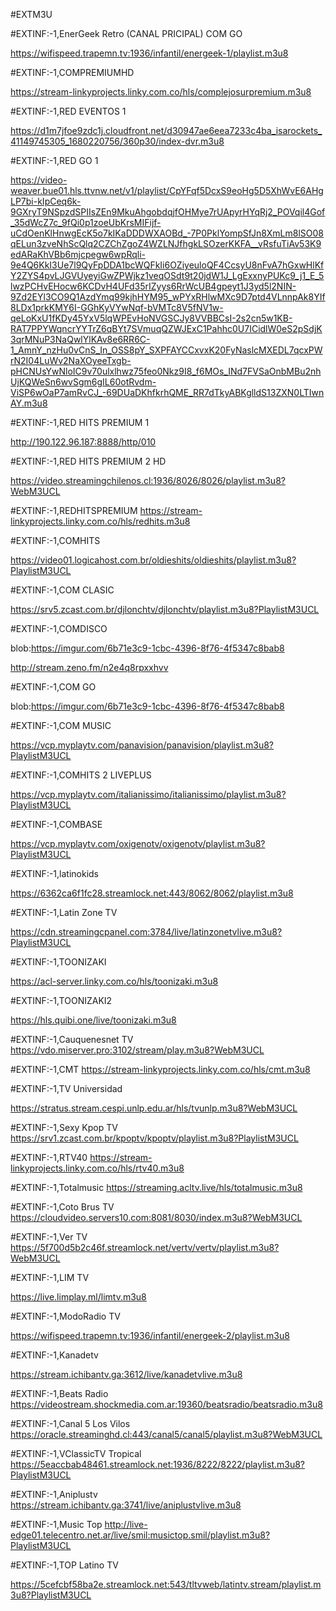 #EXTM3U

#EXTINF:-1,EnerGeek Retro (CANAL PRICIPAL) COM GO

https://wifispeed.trapemn.tv:1936/infantil/energeek-1/playlist.m3u8

#EXTINF:-1,COMPREMIUMHD

https://stream-linkyprojects.linky.com.co/hls/complejosurpremium.m3u8

#EXTINF:-1,RED EVENTOS 1

https://d1m7jfoe9zdc1j.cloudfront.net/d30947ae6eea7233c4ba_isarockets_41149745305_1680220756/360p30/index-dvr.m3u8

#EXTINF:-1,RED GO 1

https://video-weaver.bue01.hls.ttvnw.net/v1/playlist/CpYFqf5DcxS9eoHg5D5XhWvE6AHgLP7bi-kIpCeq6k-9GXryT9NSpzdSPIIsZEn9MkuAhgobdqjfOHMye7rUApyrHYqRj2_POVqil4Gof_35dWcZ7c_9fQi0p1zoeUbKrsMIFijf-uCdOenKlHnwgEcK5o7kIKaDDDWXAOBd_-7P0PklYompSfJn8XmLm8lSO08qELun3zveNhScQlq2CZChZgoZ4WZLNJfhgkLSOzerKKFA__vRsfuTiAv53K9edARaKhVBb6mjcpegw6wpRqli-9e4Q6KkI3Ue7l9QyFpDDA1bcWQFkIi6OZiyeuloQF4CcsyU8nFvA7hGxwHlKfY2ZYS4pvLJGVUyeyiGwZPWjkz1veqOSdt9t20jdW1J_LgExxnyPUKc9_j1_E_5lwzPCHvEHocw6KCDvH4UFd35rIZyys6RrWcUB4gpeyt1J3yd5l2NIN-9Zd2EYl3CO9Q1AzdYmq99kjhHYM95_wPYxRHlwMXc9D7ptd4VLnnpAk8YIf8LDx1prkKMY6I-GGhKyVYwNqf-bVMTc8V5fNV1w-qeLoKxU1fKDy45YxV5lqWPEvHoNVGSCJy8VVBBCsI-2s2cn5w1KB-RAT7PPYWqncrYYTrZ6qBYt7SVmuqQZWJExC1Pahhc0U7ICidlW0eS2pSdjK3qrMNuP3NaQwlYlKAv8e6RR6C-1_AmnY_nzHu0vCnS_In_OSS8pY_SXPFAYCCxvxK20FyNaslcMXEDL7qcxPWrN2I04LuWv2NaXOyeeTxgb-pHCNUsYwNloIC9v70ulxlhwz75feo0Nkz9I8_f6MOs_INd7FVSaOnbMBu2nhUjKQWeSn6wvSgm6gIL60otRvdm-ViSP6wOaP7amRvCJ_-69DUaDKhfkrhQME_RR7dTkyABKglldS13ZXN0LTIwnAY.m3u8

#EXTINF:-1,RED HITS PREMIUM 1

http://190.122.96.187:8888/http/010

#EXTINF:-1,RED HITS PREMIUM 2 HD

https://video.streamingchilenos.cl:1936/8026/8026/playlist.m3u8?WebM3UCL

#EXTINF:-1,REDHITSPREMIUM
https://stream-linkyprojects.linky.com.co/hls/redhits.m3u8

#EXTINF:-1,COMHITS 

https://video01.logicahost.com.br/oldieshits/oldieshits/playlist.m3u8?PlaylistM3UCL

#EXTINF:-1,COM CLASIC

https://srv5.zcast.com.br/djlonchtv/djlonchtv/playlist.m3u8?PlaylistM3UCL

#EXTINF:-1,COMDISCO

blob:https://imgur.com/6b71e3c9-1cbc-4396-8f76-4f5347c8bab8

http://stream.zeno.fm/n2e4q8rpxxhvv

#EXTINF:-1,COM GO

blob:https://imgur.com/6b71e3c9-1cbc-4396-8f76-4f5347c8bab8

#EXTINF:-1,COM MUSIC

https://vcp.myplaytv.com/panavision/panavision/playlist.m3u8?PlaylistM3UCL

#EXTINF:-1,COMHITS 2 LIVEPLUS

https://vcp.myplaytv.com/italianissimo/italianissimo/playlist.m3u8?PlaylistM3UCL

#EXTINF:-1,COMBASE

https://vcp.myplaytv.com/oxigenotv/oxigenotv/playlist.m3u8?PlaylistM3UCL

#EXTINF:-1,latinokids

https://6362ca6f1fc28.streamlock.net:443/8062/8062/playlist.m3u8

#EXTINF:-1,Latin Zone TV

https://cdn.streamingcpanel.com:3784/live/latinzonetvlive.m3u8?PlaylistM3UCL

#EXTINF:-1,TOONIZAKI

https://acl-server.linky.com.co/hls/toonizaki.m3u8

#EXTINF:-1,TOONIZAKI2

https://hls.quibi.one/live/toonizaki.m3u8

#EXTINF:-1,Cauquenesnet TV
https://vdo.miserver.pro:3102/stream/play.m3u8?WebM3UCL

#EXTINF:-1,CMT
https://stream-linkyprojects.linky.com.co/hls/cmt.m3u8

#EXTINF:-1,TV Universidad

https://stratus.stream.cespi.unlp.edu.ar/hls/tvunlp.m3u8?WebM3UCL

#EXTINF:-1,Sexy Kpop TV
https://srv1.zcast.com.br/kpoptv/kpoptv/playlist.m3u8?PlaylistM3UCL

#EXTINF:-1,RTV40
https://stream-linkyprojects.linky.com.co/hls/rtv40.m3u8

#EXTINF:-1,Totalmusic
https://streaming.acltv.live/hls/totalmusic.m3u8

#EXTINF:-1,Coto Brus TV
https://cloudvideo.servers10.com:8081/8030/index.m3u8?WebM3UCL

#EXTINF:-1,Ver TV
https://5f700d5b2c46f.streamlock.net/vertv/vertv/playlist.m3u8?WebM3UCL

#EXTINF:-1,LIM TV

https://live.limplay.ml/limtv.m3u8

#EXTINF:-1,ModoRadio TV

https://wifispeed.trapemn.tv:1936/infantil/energeek-2/playlist.m3u8

#EXTINF:-1,Kanadetv

https://stream.ichibantv.ga:3612/live/kanadetvlive.m3u8

#EXTINF:-1,Beats Radio
https://videostream.shockmedia.com.ar:19360/beatsradio/beatsradio.m3u8

#EXTINF:-1,Canal 5 Los Vilos
https://oracle.streaminghd.cl:443/canal5/canal5/playlist.m3u8?WebM3UCL

#EXTINF:-1,VClassicTV Tropical
https://5eaccbab48461.streamlock.net:1936/8222/8222/playlist.m3u8?PlaylistM3UCL

#EXTINF:-1,Aniplustv
https://stream.ichibantv.ga:3741/live/aniplustvlive.m3u8

#EXTINF:-1,Music Top
http://live-edge01.telecentro.net.ar/live/smil:musictop.smil/playlist.m3u8?PlaylistM3UCL

#EXTINF:-1,TOP Latino TV

https://5cefcbf58ba2e.streamlock.net:543/tltvweb/latintv.stream/playlist.m3u8?PlaylistM3UCL
